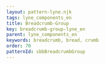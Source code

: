 ```yaml
---
layout: pattern-lyne.njk
tags: lyne_components_en
title: Breadcrumb-Group
key: breadcrumb-group-lyne_en
parent: lyne_components_en
keywords: breadcrumb, bread, crumb
order: 70
patternId: sbbBreadcrumbGroup
---
```

